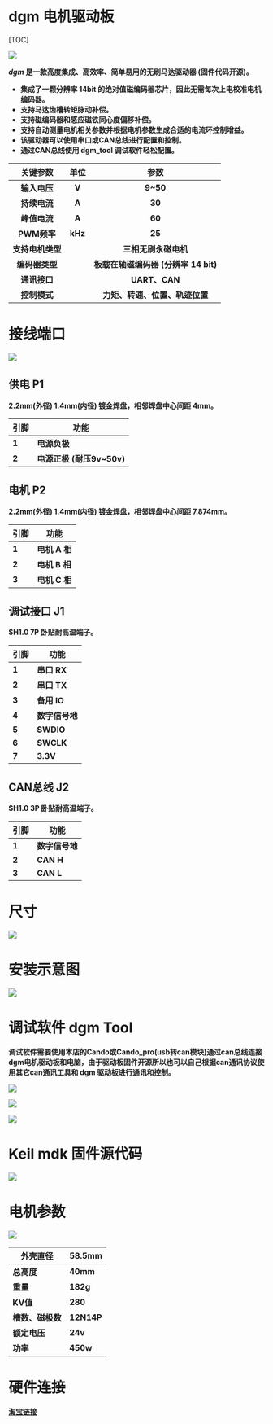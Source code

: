 # dgm 电机驱动板

[TOC]

**![](./Doc/img/1.jpg)**

***dgm* 是一款高度集成、高效率、简单易用的无刷马达驱动器 (固件代码开源)。**

- **集成了一颗分辨率 14bit 的绝对值磁编码器芯片，因此无需每次上电校准电机编码器。**
- **支持马达齿槽转矩脉动补偿。**
- **支持磁编码器和感应磁铁同心度偏移补偿。**
- **支持自动测量电机相关参数并根据电机参数生成合适的电流环控制增益。**
- **该驱动器可以使用串口或CAN总线进行配置和控制。**
- **通过CAN总线使用 dgm_tool 调试软件轻松配置。**

|   **关键参数**   | **单位** |               **参数**               |
| :--------------: | :------: | :----------------------------------: |
|   **输入电压**   |  **V**   |               **9~50**               |
|   **持续电流**   |  **A**   |                **30**                |
|   **峰值电流**   |  **A**   |                **60**                |
|   **PWM频率**    | **kHz**  |                **25**                |
| **支持电机类型** |          |         **三相无刷永磁电机**         |
|  **编码器类型**  |          | **板载在轴磁编码器 (分辨率 14 bit)** |
|   **通讯接口**   |          |            **UART、CAN**             |
|   **控制模式**   |          |    **力矩、转速、位置、轨迹位置**    |

# **接线端口**

**![](./Doc/img/2.jpg)**

## **供电 P1**

**2.2mm(外径) 1.4mm(内径) 镀金焊盘，相邻焊盘中心间距  4mm。**

| **引脚** | **功能**                  |
| -------- | ------------------------- |
| **1**    | **电源负极**              |
| **2**    | **电源正极 (耐压9v~50v)** |

## **电机 P2**

**2.2mm(外径) 1.4mm(内径) 镀金焊盘，相邻焊盘中心间距  7.874mm。**

| **引脚** | **功能**      |
| -------- | ------------- |
| **1**    | **电机 A 相** |
| **2**    | **电机 B 相** |
| **3**    | **电机 C 相** |

## **调试接口 J1**

**SH1.0 7P 卧贴耐高温端子。**

| **引脚** | **功能**       |
| -------- | -------------- |
| **1**    | **串口 RX**    |
| **2**    | **串口 TX**    |
| **3**    | **备用 IO**    |
| **4**    | **数字信号地** |
| **5**    | **SWDIO**      |
| **6**    | **SWCLK**      |
| **7**    | **3.3V**       |

## **CAN总线 J2**

**SH1.0 3P 卧贴耐高温端子。**

| **引脚** | **功能**       |
| -------- | -------------- |
| **1**    | **数字信号地** |
| **2**    | **CAN H**      |
| **3**    | **CAN L**      |

# **尺寸**

**![](./Doc/img/3.jpg)**

# **安装示意图**

**![](./Doc/img/8.jpg)**

# **调试软件 dgm Tool**

**调试软件需要使用本店的Cando或Cando_pro(usb转can模块)通过can总线连接 dgm电机驱动板和电脑，由于驱动板固件开源所以也可以自己根据can通讯协议使用其它can通讯工具和 dgm 驱动板进行通讯和控制。**

**![](./Doc/img/4.jpg)**

**![](./Doc/img/5.jpg)**

**![](./Doc/img/6.jpg)**

# **Keil mdk 固件源代码**

**![](./Doc/img/7.jpg)**

# 电机参数

![](./Doc/img/9.jpg)

| 外壳直径         | 58.5mm     |
| ---------------- | ---------- |
| **总高度**       | **40mm**   |
| **重量**         | **182g**   |
| **KV值**         | **280**    |
| **槽数、磁极数** | **12N14P** |
| **额定电压**     | **24v**    |
| **功率**         | **450w**   |

# 硬件连接

[**淘宝链接**](https://item.taobao.com/item.htm?ft=t&id=645970525370)

